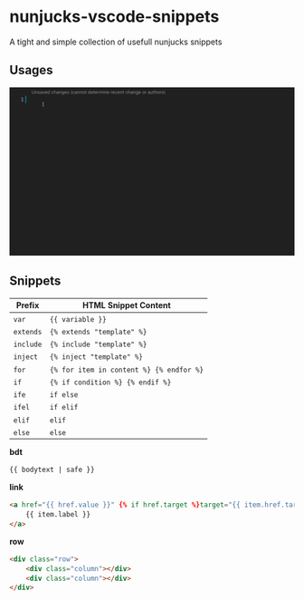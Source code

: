 # nunjucks-vscode-snippets 

A tight and simple collection of usefull nunjucks snippets

## Usages

![Usage](images/usage.gif)

## Snippets

| Prefix      | HTML Snippet Content                             |
| ----------- | ------------------------------------------------ |
| `var`       | `{{ variable }}`                                 |
| `extends`   | `{% extends "template" %}`                       |
| `include`   | `{% include "template" %}`                       |
| `inject`    | `{% inject "template" %}`                        |
| `for`       | `{% for item in content %} {% endfor %}`         |
| `if`        | `{% if condition %} {% endif %}`                 |
| `ife`       | `if else`                                        |
| `ifel`      | `if elif`                                        |
| `elif`      | `elif`                                           |
| `else`      | `else`                                           |

**bdt**

```html
{{ bodytext | safe }}
```

**link** 

```html
<a href="{{ href.value }}" {% if href.target %}target="{{ item.href.target }}"{% endif %}>
	{{ item.label }}
</a>
```

**row**

```html
<div class="row">
	<div class="column"></div>
	<div class="column"></div>
</div>
```
